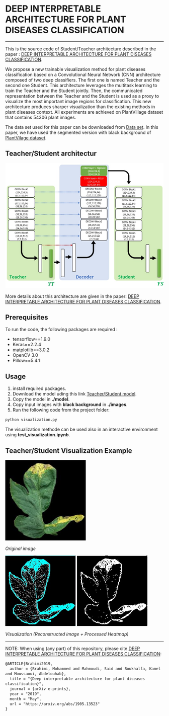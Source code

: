 # DEEP INTERPRETABLE ARCHITECTURE FOR PLANT DISEASES CLASSIFICATION
---
This is the source code of Student/Teacher architecture described in the paper : [DEEP INTERPRETABLE ARCHITECTURE FOR PLANT DISEASES
CLASSIFICATION](https://arxiv.org/pdf/1905.13523.pdf).

We propose a new trainable visualization method for plant diseases classification based on a Convolutional Neural Network (CNN) architecture composed of two deep classifiers. The first one is named Teacher and the second one Student. This architecture leverages the multitask learning to train the Teacher and the Student jointly. Then, the communicated representation between the Teacher and the Student is used as a proxy to visualize the most important image regions for classification. This new architecture produces sharper visualization than the existing methods in plant diseases context. All experiments are achieved on PlantVillage dataset that contains 54306 plant images.

The data set used for this paper can be downloaded from [Data set](https://github.com/spMohanty/PlantVillage-Dataset/tree/master/raw/segmented). In this paper, we have used the segmented version with black background of [PlantVilage dataset](https://github.com/spMohanty/PlantVillage-Dataset).   

## Teacher/Student architectur
![Teacher_Student architecture](./paper_images/architecture.jpg)

More details about this architecture are given in the paper:  [DEEP INTERPRETABLE ARCHITECTURE FOR PLANT DISEASES
CLASSIFICATION](https://arxiv.org/pdf/1905.13523.pdf).

## Prerequisites
To run the code, the following packages are required :

* tensorflow==1.9.0
* Keras==2.2.4
* matplotlib==3.0.2
* OpenCV 3.0
* Pillow==5.4.1



## Usage
1. install required packages.
2. Download the model uding this link  [Teacher/Student model](http://download1500.mediafire.com/0liaaipyqiqg/3494uuen1714dqy/black_models_15epochs_weights.h5).
3. Copy the model in **./model**.
4. Copy input images with **black background** in **./images**.
5. Run the following code from the project folder:

```bash
python visualization.py
```
The visualization methode can be used also in an interactive environment using **test_visualization.ipynb**.


## Teacher/Student Visualization Example
![Original image](./images/2.jpg)

*Original image*

![Reconstructed visualization](./visualizations/2_vis.jpg)
![Processed heatmap](./visualizations/2_heatmap.jpg)

*Visualization (Reconstructed image + Processed Heatmap)*

---
NOTE: When using (any part) of this repository, please cite [DEEP INTERPRETABLE ARCHITECTURE FOR PLANT DISEASES
CLASSIFICATION](https://arxiv.org/pdf/1905.13523.pdf):

```
@ARTICLE{Brahimi2019,
  author = {Brahimi, Mohammed and Mahmoudi, Said and Boukhalfa, Kamel and Moussaoui, Abdelouhab},
  title = "{Deep interpretable architecture for plant diseases classification}",
  journal = {arXiv e-prints},
  year = "2019",
  month = "May",
  url = "https://arxiv.org/abs/1905.13523"
}
```



